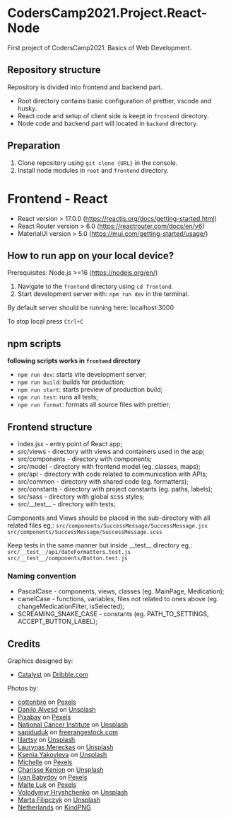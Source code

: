 # CodersCamp2021.Project.React-Node

First project of CodersCamp2021. Basics of Web Development.

## Repository structure

Repository is divided into frontend and backend part.

- Root directory contains basic configuration of prettier, vscode and husky.
- React code and setup of client side is keept in `frontend` directory.
- Node code and backend part will located in `backend` directory.

## Preparation

1. Clone repository using `git clone {URL}` in the console.
2. Install node modules in `root` and `frontend` directory.

# Frontend - React

- React version > 17.0.0 (https://reactjs.org/docs/getting-started.html)
- React Router version > 6.0 (https://reactrouter.com/docs/en/v6)
- MaterialUI version > 5.0 (https://mui.com/getting-started/usage/)

## How to run app on your local device?

Prerequisites:
Node.js >=16 (https://nodejs.org/en/)

1. Navigate to the `frontend` directory using `cd frontend`.
2. Start development server with: `npm run dev` in the terminal.

By default server should be running here: localhost:3000

To stop local press `Ctrl+C`

## npm scripts

**following scripts works in `frontend` directory**

- `npm run dev`: starts vite development server;
- `npm run build`: builds for production;
- `npm run start`: starts preview of production build;
- `npm run test`: runs all tests;
- `npm run format`: formats all source files with prettier;

## Frontend structure

- index.jsx - entry point of React app;
- src/views - directory with views and containers used in the app;
- src/components - directory with components;
- src/model - directory with frontend model (eg. classes, maps);
- src/api - directory with code related to communication with APIs;
- src/common - directory with shared code (eg. formatters);
- src/constants - directory with project constants (eg. paths, labels);
- src/sass - directory with global scss styles;
- src/\_\_test\_\_ - directory with tests;

Components and Views should be placed in the sub-directory with all related files eg.:
`src/components/SuccessMessage/SuccessMessage.jsx`
`src/components/SuccessMessage/SuccessMessage.scss`

Keep tests in the same manner but inside \_\_test\_\_ directory eg.:
`src/__test__/api/dateFormatters.test.js`
`src/__test__/components/Button.test.js`

### Naming convention

- PascalCase - components, views, classes (eg. MainPage, Medication);
- camelCase - functions, variables, files not related to ones above (eg. changeMedicationFilter, isSelected);
- SCREAMING_SNAKE_CASE - constants (eg. PATH_TO_SETTINGS, ACCEPT_BUTTON_LABEL);

## Credits

Graphics designed by:

- <a href="https://dribbble.com/catalystvibes">Catalyst</a> on <a href="https://dribbble.com/shots/14078370-medicine">Dribble.com</a>

Photos by:

- <a href="https://www.pexels.com/photo/addiction-candy-face-portrait-5723610/">cottonbro</a> on <a href="https://www.pexels.com/photo/addiction-candy-face-portrait-5723610/">Pexels</a>
- <a href="https://unsplash.com/@daniloalvesd?utm_source=unsplash&utm_medium=referral&utm_content=creditCopyText">Danilo Alvesd</a> on <a href="https://unsplash.com/s/photos/pills?utm_source=unsplash&utm_medium=referral&utm_content=creditCopyText">Unsplash</a>
- <a href="https://www.pexels.com/photo/20-mg-label-blister-pack-208512/">Pixabay</a> on <a href="https://www.pexels.com/photo/20-mg-label-blister-pack-208512/">Pexels</a>
- <a href="https://unsplash.com/@nci?utm_source=unsplash&utm_medium=referral&utm_content=creditCopyText">National Cancer Institute</a> on <a href="https://unsplash.com/?utm_source=unsplash&utm_medium=referral&utm_content=creditCopyText">Unsplash</a>
- <a href="https://freerangestock.com/photographer/sapiduduk/4815">sapiduduk</a> on <a href="https://freerangestock.com/photographer/sapiduduk/4815">freerangestock.com</a>
- <a href="https://unsplash.com/@lilartsy?utm_source=unsplash&utm_medium=referral&utm_content=creditCopyText">lilartsy</a> on <a href="https://unsplash.com/?utm_source=unsplash&utm_medium=referral&utm_content=creditCopyText">Unsplash</a>
- <a href="https://unsplash.com/@laurynasm?utm_source=unsplash&utm_medium=referral&utm_content=creditCopyText">Laurynas Mereckas</a> on <a href="https://unsplash.com/?utm_source=unsplash&utm_medium=referral&utm_content=creditCopyText">Unsplash</a>
- <a href="https://unsplash.com/@ksyfffka07?utm_source=unsplash&utm_medium=referral&utm_content=creditCopyText">Ksenia Yakovleva</a> on <a href="https://unsplash.com/?utm_source=unsplash&utm_medium=referral&utm_content=creditCopyText">Unsplash</a>
- <a href="https://www.pexels.com/photo/anonymous-female-with-pills-in-hand-and-bottle-6798730/">Michelle</a> on <a href="https://www.pexels.com/photo/anonymous-female-with-pills-in-hand-and-bottle-6798730/">Pexels</a>
- <a href="https://unsplash.com/@charissek?utm_source=unsplash&utm_medium=referral&utm_content=creditCopyText">Charisse Kenion</a> on <a href="https://unsplash.com/?utm_source=unsplash&utm_medium=referral&utm_content=creditCopyText">Unsplash</a>
- <a href="https://www.pexels.com/photo/magnifier-placed-near-green-pills-7788340/">Ivan Babydov</a> on <a href="https://www.pexels.com/photo/magnifier-placed-near-green-pills-7788340/">Pexels</a>
- <a href="https://www.pexels.com/pl-pl/zdjecie/marketing-mezczyzna-kreatywny-biuro-5310566/">Malte Luk</a> on <a href="https://www.pexels.com/pl-pl/zdjecie/marketing-mezczyzna-kreatywny-biuro-5310566/">Pexels</a>
- <a href="https://unsplash.com/@lunarts?utm_source=unsplash&utm_medium=referral&utm_content=creditCopyText">Volodymyr Hryshchenko</a> on <a href="https://unsplash.com/?utm_source=unsplash&utm_medium=referral&utm_content=creditCopyText">Unsplash</a>
- <a href="https://unsplash.com/@martafilipczyk?utm_source=unsplash&utm_medium=referral&utm_content=creditCopyText">Marta Filipczyk</a> on <a href="https://unsplash.com/?utm_source=unsplash&utm_medium=referral&utm_content=creditCopyText">Unsplash</a>
- <a href="https://www.kindpng.com/userpngs/18057/">Netherlands</a> on <a href="https://www.kindpng.com/imgv/ihhiiTi_register-now-clipart-png-transparent-png/">KindPNG</a>

